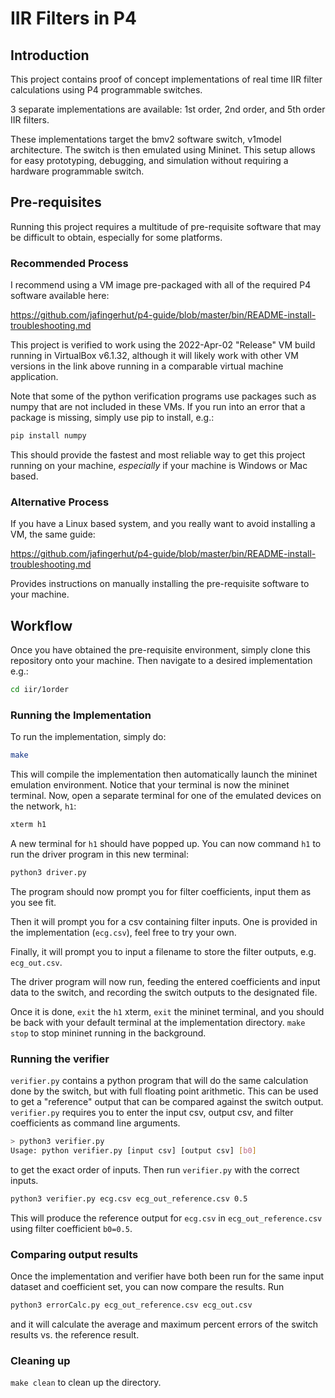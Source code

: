 # IIR Filters in P4

## Introduction
This project contains proof of concept implementations of real time IIR filter calculations using P4 programmable switches.

3 separate implementations are available: 1st order, 2nd order, and 5th order IIR filters.

These implementations target the bmv2 software switch, v1model architecture. The switch is then emulated using Mininet. This setup allows for easy prototyping, debugging, and simulation without requiring a hardware programmable switch.

## Pre-requisites
Running this project requires a multitude of pre-requisite software that may be difficult to obtain, especially for some platforms.
### Recommended Process
I recommend using a VM image pre-packaged with all of the required P4 software available here: 

https://github.com/jafingerhut/p4-guide/blob/master/bin/README-install-troubleshooting.md

This project is verified to work using the 2022-Apr-02 "Release" VM build running in VirtualBox v6.1.32, although it will likely work with other VM versions in the link above running in a comparable virtual machine application.

Note that some of the python verification programs use packages such as numpy that are not included in these VMs. If you run into an error that a package is missing, simply use pip to install, e.g.:
```bash
pip install numpy
```

This should provide the fastest and most reliable way to get this project running on your machine, *especially* if your machine is Windows or Mac based.
### Alternative Process
If you have a Linux based system, and you really want to avoid installing a VM, the same guide:

https://github.com/jafingerhut/p4-guide/blob/master/bin/README-install-troubleshooting.md

Provides instructions on manually installing the pre-requisite software to your machine.

## Workflow
Once you have obtained the pre-requisite environment, simply clone this repository onto your machine. Then navigate to a desired implementation e.g.:
```bash
cd iir/1order
```
### Running the Implementation
To run the implementation, simply do:
```bash
make
```
This will compile the implementation then automatically launch the mininet emulation environment. Notice that your terminal is now the mininet terminal. Now, open a separate terminal for one of the emulated devices on the network, `h1`:
```bash
xterm h1
```
A new terminal for `h1` should have popped up. You can now command `h1` to run the driver program in this new terminal:
```bash
python3 driver.py
```
The program should now prompt you for filter coefficients, input them as you see fit. 

Then it will prompt you for a csv containing filter inputs. One is provided in the implementation (`ecg.csv`), feel free to try your own.

Finally, it will prompt you to input a filename to store the filter outputs, e.g. `ecg_out.csv`.

The driver program will now run, feeding the entered coefficients and input data to the switch, and recording the switch outputs to the designated file.

Once it is done, `exit` the `h1` xterm, `exit` the mininet terminal, and you should be back with your default terminal at the implementation directory. `make stop` to stop mininet running in the background.

### Running the verifier
`verifier.py` contains a python program that will do the same calculation done by the switch, but with full floating point arithmetic. This can be used to get a "reference" output that can be compared against the switch output. `verifier.py` requires you to enter the input csv, output csv, and filter coefficients as command line arguments.
```bash
> python3 verifier.py
Usage: python verifier.py [input csv] [output csv] [b0]
```
to get the exact order of inputs. Then run `verifier.py` with the correct inputs.
```bash
python3 verifier.py ecg.csv ecg_out_reference.csv 0.5
```
This will produce the reference output for `ecg.csv` in `ecg_out_reference.csv` using filter coefficient `b0=0.5`.

### Comparing output results
Once the implementation and verifier have both been run for the same input dataset and coefficient set, you can now compare the results. Run
```bash
python3 errorCalc.py ecg_out_reference.csv ecg_out.csv
```
and it will calculate the average and maximum percent errors of the switch results vs. the reference result.

### Cleaning up
`make clean` to clean up the directory.